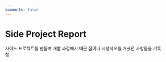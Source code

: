 ```yaml
---
comments: false
---
```


# Side Project Report 

사이드 프로젝트를 만들며 개발 과정에서 배운 점이나 시행착오를 거쳤던 사항들을 기록함.






<!-- ## 참고했던 사이드 프로젝트
https://frontend-fundamentals.com/ -->

